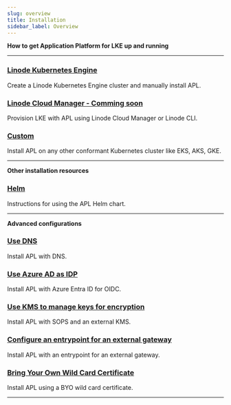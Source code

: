 ```yaml
---
slug: overview
title: Installation
sidebar_label: Overview
---
```


**How to get Application Platform for LKE up and running**

---

### [Linode Kubernetes Engine](linode.md)
Create a Linode Kubernetes Engine cluster and manually install APL.

### [Linode Cloud Manager - Comming soon](apl.md)
Provision LKE with APL using Linode Cloud Manager or Linode CLI.

### [Custom](custom.md)
Install APL on any other conformant Kubernetes cluster like EKS, AKS, GKE.

---

**Other installation resources**

### [Helm](helm.md)
Instructions for using the APL Helm chart.

---

**Advanced configurations**

### [Use DNS](dns.md)
Install APL with DNS.

### [Use Azure AD as IDP](oidc.md)
Install APL with Azure Entra ID for OIDC.

### [Use KMS to manage keys for encryption](sops.md)
Install APL with SOPS and an external KMS.

### [Configure an entrypoint for an external gateway](entrypoint.md)
Install APL with an entrypoint for an external gateway.

### [Bring Your Own Wild Card Certificate](byo-wildcard.md)
Install APL using a BYO wild card certificate.

---
